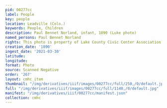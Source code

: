 ```yaml
---
pid: 00277cc
label: People
key: people
location: Leadville (Colo.)
keywords: People, Children
description: Paul Bennet Norland, infant, 1890 (Luke photo)
named_persons: Paul Bennet Norland
rights: This photo is property of Lake County Civic Center Association.
creation_date: '1890'
ingest_date: '2021-03-30'
latitude: 
longitude: 
format: Photo
source: Scanned Negative
order: '267'
layout: cmhc_item
thumbnail: "/img/derivatives/iiif/images/00277cc/full/250,/0/default.jpg"
full: "/img/derivatives/iiif/images/00277cc/full/1140,/0/default.jpg"
manifest: "/img/derivatives/iiif/00277cc/manifest.json"
collection: cmhc
---
```

